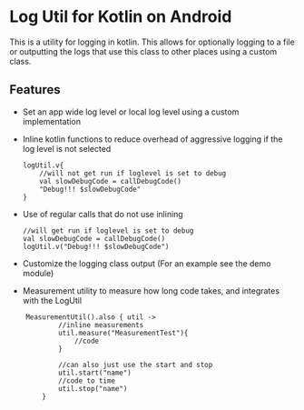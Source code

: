 # Log Util for Kotlin on Android #

This is a utility for logging in kotlin. This allows for optionally logging to a file or outputting the logs that use this class to other places using a custom class.

## Features ##

- Set an app wide log level or local log level using a custom implementation

- Inline kotlin functions to reduce overhead of aggressive logging if the log level is not selected
    ```
    logUtil.v{ 
        //will not get run if loglevel is set to debug
        val slowDebugCode = callDebugCode()
        "Debug!!! $slowDebugCode"
    }
    ```

- Use of regular calls that do not use inlining
    ```
    //will get run if loglevel is set to debug
    val slowDebugCode = callDebugCode()
    logUtil.v("Debug!!! $slowDebugCode")
    ```

- Customize the logging class output (For an example see the demo module)

- Measurement utility to measure how long code takes, and integrates with the LogUtil
```
    MeasurementUtil().also { util ->
            //inline measurements
            util.measure("MeasurementTest"){
                //code
            }

            //can also just use the start and stop
            util.start("name")
            //code to time
            util.stop("name")
        }
```
